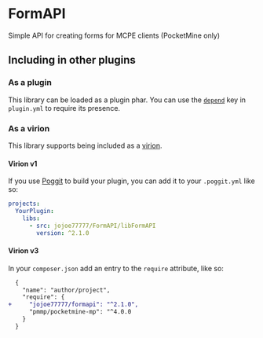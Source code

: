 # FormAPI

Simple API for creating forms for MCPE clients (PocketMine only)

## Including in other plugins

### As a plugin
This library can be loaded as a plugin phar. You can use the [`depend`](https://doc.pmmp.io/en/rtfd/developer-reference/plugin-manifest.html#depend) key in `plugin.yml` to require its presence.

### As a virion
This library supports being included as a [virion](https://github.com/poggit/support/blob/master/virion.md).

#### Virion v1
If you use [Poggit](https://poggit.pmmp.io) to build your plugin, you can add it to your `.poggit.yml` like so:

```yml
projects:
  YourPlugin:
    libs:
      - src: jojoe77777/FormAPI/libFormAPI
        version: ^2.1.0
```
#### Virion v3
In your `composer.json` add an entry to the `require` attribute, like so:

```diff
  {
    "name": "author/project",
    "require": {
+     "jojoe77777/formapi": "^2.1.0",
      "pmmp/pocketmine-mp": "^4.0.0
    }
  }
```
